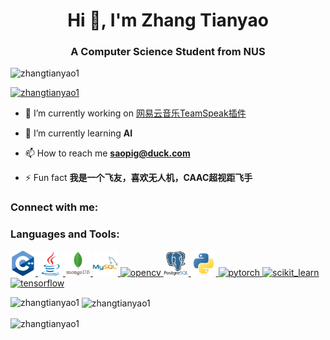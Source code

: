 <h1 align="center">Hi 👋, I'm Zhang Tianyao</h1>
<h3 align="center">A Computer Science Student from NUS</h3>

<p align="left"> <img src="https://komarev.com/ghpvc/?username=zhangtianyao1&label=Profile%20views&color=0e75b6&style=flat" alt="zhangtianyao1" /> </p>

<p align="left"> <a href="https://github.com/ryo-ma/github-profile-trophy"><img src="https://github-profile-trophy.vercel.app/?username=zhangtianyao1" alt="zhangtianyao1" /></a> </p>

- 🔭 I’m currently working on [网易云音乐TeamSpeak插件](https://github.com/ZHANGTIANYAO1/TS3AudioBot-NetEaseCloudmusic-plugin)

- 🌱 I’m currently learning **AI**

- 📫 How to reach me **saopig@duck.com**

- ⚡ Fun fact **我是一个飞友，喜欢无人机，CAAC超视距飞手**

<h3 align="left">Connect with me:</h3>
<p align="left">
</p>

<h3 align="left">Languages and Tools:</h3>
<p align="left"> <a href="https://www.w3schools.com/cpp/" target="_blank" rel="noreferrer"> <img src="https://raw.githubusercontent.com/devicons/devicon/master/icons/cplusplus/cplusplus-original.svg" alt="cplusplus" width="40" height="40"/> </a> <a href="https://www.java.com" target="_blank" rel="noreferrer"> <img src="https://raw.githubusercontent.com/devicons/devicon/master/icons/java/java-original.svg" alt="java" width="40" height="40"/> </a> <a href="https://www.mongodb.com/" target="_blank" rel="noreferrer"> <img src="https://raw.githubusercontent.com/devicons/devicon/master/icons/mongodb/mongodb-original-wordmark.svg" alt="mongodb" width="40" height="40"/> </a> <a href="https://www.mysql.com/" target="_blank" rel="noreferrer"> <img src="https://raw.githubusercontent.com/devicons/devicon/master/icons/mysql/mysql-original-wordmark.svg" alt="mysql" width="40" height="40"/> </a> <a href="https://opencv.org/" target="_blank" rel="noreferrer"> <img src="https://www.vectorlogo.zone/logos/opencv/opencv-icon.svg" alt="opencv" width="40" height="40"/> </a> <a href="https://www.postgresql.org" target="_blank" rel="noreferrer"> <img src="https://raw.githubusercontent.com/devicons/devicon/master/icons/postgresql/postgresql-original-wordmark.svg" alt="postgresql" width="40" height="40"/> </a> <a href="https://www.python.org" target="_blank" rel="noreferrer"> <img src="https://raw.githubusercontent.com/devicons/devicon/master/icons/python/python-original.svg" alt="python" width="40" height="40"/> </a> <a href="https://pytorch.org/" target="_blank" rel="noreferrer"> <img src="https://www.vectorlogo.zone/logos/pytorch/pytorch-icon.svg" alt="pytorch" width="40" height="40"/> </a> <a href="https://scikit-learn.org/" target="_blank" rel="noreferrer"> <img src="https://upload.wikimedia.org/wikipedia/commons/0/05/Scikit_learn_logo_small.svg" alt="scikit_learn" width="40" height="40"/> </a> <a href="https://www.tensorflow.org" target="_blank" rel="noreferrer"> <img src="https://www.vectorlogo.zone/logos/tensorflow/tensorflow-icon.svg" alt="tensorflow" width="40" height="40"/> </a> </p>

<p><img align="left" src="https://github-readme-stats.vercel.app/api/top-langs?username=zhangtianyao1&show_icons=true&locale=en&layout=compact" alt="zhangtianyao1" /></p>

<p>&nbsp;<img align="center" src="https://github-readme-stats.vercel.app/api?username=zhangtianyao1&show_icons=true&locale=en" alt="zhangtianyao1" /></p>

<p><img align="center" src="https://github-readme-streak-stats.herokuapp.com/?user=zhangtianyao1&" alt="zhangtianyao1" /></p>
